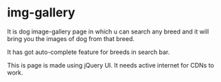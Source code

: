 # img-gallery
It is dog image-gallery page in which u can search any breed and it will bring you the images of dog from that breed.

It has got auto-complete feature for breeds in search bar.

This is page is made using jQuery UI. It needs active internet for CDNs to work.

